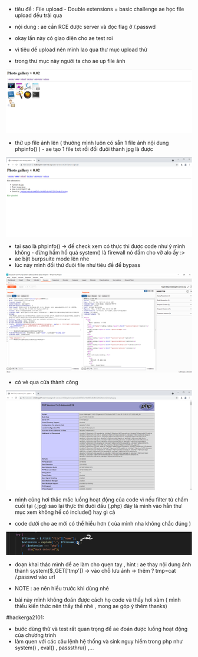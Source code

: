 - tiêu đề : File upload - Double extensions = basic challenge ae học file upload đều trải qua
- nội dung : ae cần RCE được server và đọc flag ở /.passwd

- okay lần này có giao diện cho ae test roi 
- vì tiêu đề upload nên mình lao qua thư mục upload thử 
- trong thư mục này người ta cho ae up file ảnh 

![Alt text](<../image/14.1.png>)

- thử up file ảnh lên ( thường mình luôn có sẵn 1 file ảnh nội dung phpinfo() ) - ae tạo 1 file txt rồi đổi đuôi thành jpg là được 

![Alt text](<../image/14.2.png>)

- tại sao là phpinfo() -> để check xem có thực thi được code như ý mình không - đừng hầm hố quá system() là firewall nó đấm cho vỡ alo ấy :> 
- ae bật burpsuite mode lên nhe 
- lúc này mình đổi thử đuôi file như tiêu đề để bypass 

![Alt text](<../image/14.3.png>)

- có vẻ qua cửa thành công 

![Alt text](<../image/14.4.png>)

- mình cũng hơi thắc mắc luồng hoạt động của code vì nếu filter từ chấm cuối tại (.jpg) sao lại thực thi đuôi đầu (.php) đây là mình vào hẳn thư mục xem không hề có include() hay gì cả

- code dưới cho ae mới có thể hiểu hơn ( của mình nha không chắc đúng )

![Alt text](<../image/14.5.png>)

- đoạn khai thác mình để ae làm cho quen tay , hint : ae thay nội dung ảnh thành system($_GET['tmp']) -> vào chỗ lưu ảnh -> thêm ? tmp=cat /.passwd vào url  
- NOTE : ae nên hiểu trước khi dùng nhé 

- bài này mình không đoán được cách họ code và thấy hơi xàm ( mình thiếu kiến thức nên thấy thế nhé , mong ae góp ý thêm thanks)

#hackerga2101: 
- bước dùng thử và test rất quan trọng để ae đoán được luồng hoạt động của chương trình 
- làm quen với các câu lệnh hệ thống và sink nguy hiểm trong php như system() , eval() , passsthru() ,...
